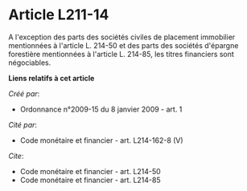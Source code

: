 # Article L211-14

A l'exception des parts des sociétés civiles de placement immobilier mentionnées à l'article L. 214-50 et des parts des
sociétés d'épargne forestière mentionnées à l'article L. 214-85, les titres financiers sont négociables.

**Liens relatifs à cet article**

_Créé par_:

  - Ordonnance n°2009-15 du 8 janvier 2009 - art. 1

_Cité par_:

  - Code monétaire et financier - art. L214-162-8 (V)

_Cite_:

  - Code monétaire et financier - art. L214-50
  - Code monétaire et financier - art. L214-85
